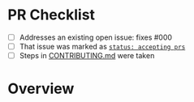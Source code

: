<!-- Hi, thanks for sending a PR to UnInsider!
Please fill out all fields below and make sure each item is true and [x] checked.
Otherwise we may not be able to review your PR. -->

# PR Checklist

- [ ] Addresses an existing open issue: fixes #000
- [ ] That issue was marked as [`status: accepting prs`](https://github.com/sabidea23/UnInsider/issues?q=is%3Aopen+is%3Aissue+label%3A%22status%3A+accepting+prs%22)
- [ ] Steps in [CONTRIBUTING.md](https://github.com/sabidea23/UnInsider/blob/main/.github/CONTRIBUTING.md) were taken

# Overview

<!-- Description of what is changed and how the code change does that. -->
